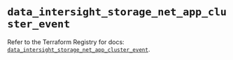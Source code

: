 # `data_intersight_storage_net_app_cluster_event`

Refer to the Terraform Registry for docs: [`data_intersight_storage_net_app_cluster_event`](https://registry.terraform.io/providers/ciscodevnet/intersight/1.0.71/docs/data-sources/storage_net_app_cluster_event).
